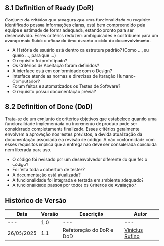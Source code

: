 ## 8.1 Definition of Ready (DoR)

Conjunto de critérios que assegura que uma funcionalidade ou requisito identificado possua informações claras, está bem compreendido pela equipe e estimado de forma adequada, estando pronto para ser desenvolvido. Esses critérios reduzem ambiguidades e contribuem para um avanço mais fluido e eficaz do time durante o ciclo de desenvolvimento.

- A História de usuário está dentro da estrutura padrão? (Como …, eu quero …, para que …)
- O requisito foi prototipado?
- Os Critérios de Aceitação foram definidos?
- A interface está em conformidade com o Design?
- Interface atende as normas e diretrizes de Iteração Humano-Computador?
- Foram feitos e automatizados os Testes de Software?
- O requisito possui documentação prévia?

## 8.2 Definition of Done (DoD)

Trata-se de um conjunto de critérios objetivos que estabelece quando uma funcionalidade implementada ou incremento de produto pode ser considerado completamente finalizado. Esses critérios geralmente envolvem a aprovação nos testes previstos, a devida atualização da documentação associada e a revisão de código. A não conformidade com esses requisitos implica que a entrega não deve ser considerada concluída nem liberada para uso.

- O código foi revisado por um desenvolvedor diferente do que fez o código?
- Foi feita toda a cobertura de testes?
- A documentação está atualizada?
- A funcionalidade foi integrada e testada em ambiente adequado?
- A funcionalidade passou por todos os Critérios de Avaliação? 

## Histórico de Versão

|Data|Versão|Descrição|Autor|
|---|---|---|---|
|---|1.0|---|---|
|26/05/2025|1.1|Refatoração do DoR e DoD|[Vinícius Rufino](https://github.com/RufinoVfR)|